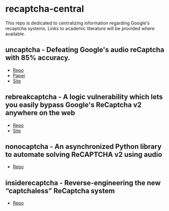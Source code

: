 # recaptcha-central
This repo is dedicated to centralizing information regarding Google's recaptcha systems.
Links to academic literature will be provided where available.

## uncaptcha - Defeating Google's audio reCaptcha with 85% accuracy. 
- [Repo](https://github.com/ecthros/uncaptcha)
- [Paper](https://www.usenix.org/system/files/conference/woot17/woot17-paper-bock.pdf)
- [Site](https://uncaptcha.cs.umd.edu/)

## rebreakcaptcha - A logic vulnerability which lets you easily bypass Google's ReCaptcha v2 anywhere on the web
- [Repo](https://github.com/eastee/rebreakcaptcha)
- [Site](https://east-ee.com/2017/02/28/rebreakcaptcha-breaking-googles-recaptcha-v2-using-google/)

## nonocaptcha - An asynchronized Python library to automate solving ReCAPTCHA v2 using audio
- [Repo](https://github.com/mikeyy/nonoCAPTCHA)

## insiderecaptcha - Reverse-engineering the new “captchaless” ReCaptcha system
- [Repo](https://github.com/neuroradiology/InsideReCaptcha)
